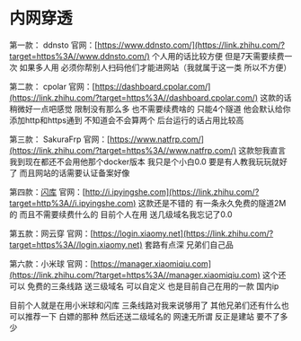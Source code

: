 # 内网穿透



第一款： ddnsto 官网：[https://www.ddnsto.com/](https://link.zhihu.com/?target=https%3A//www.ddnsto.com/)
个人用的话比较方便 但是7天需要续费一次 如果多人用 必须你帮别人扫码他们才能进网站（我就属于这一类 所以不方便）

第二款： cpolar 官网：[https://dashboard.cpolar.com/](https://link.zhihu.com/?target=https%3A//dashboard.cpolar.com/)
这款的话稍微好一点吧感觉 限制没有那么多 也不需要续费啥的 只能4个隧道 他会默认给你添加http和https通到 不知道会不会算两个 后台运行的话占用比较高

第三款： SakuraFrp 官网：[https://www.natfrp.com/](https://link.zhihu.com/?target=https%3A//www.natfrp.com/)
这款恕我直言 我到现在都还不会用他那个docker版本 我只是个小白0.0 要是有人教我玩玩就好了 而且网站的话需要认证备案好像

第四款：[闪库](https://www.zhihu.com/search?q=闪库&search_source=Entity&hybrid_search_source=Entity&hybrid_search_extra={"sourceType"%3A"article"%2C"sourceId"%3A"436868200"}) 官网：[http://i.ipyingshe.com](https://link.zhihu.com/?target=http%3A//i.ipyingshe.com)
这款还是不错的 有一条永久免费的隧道2M的 而且不需要续费什么的 目前个人在用 送几级域名我忘记了0.0

第五款：网云穿 官网：[https://login.xiaomy.net](https://link.zhihu.com/?target=https%3A//login.xiaomy.net)
套路有点深 兄弟们自己品

第六款：小米球 官网：[https://manager.xiaomiqiu.com](https://link.zhihu.com/?target=https%3A//manager.xiaomiqiu.com)
这个还可以 免费的三条线路 送三级域名 可以自定义 也是目前自己在用的一款 国内ip

目前个人就是在用小米球和闪库 三条线路对我来说够用了 其他兄弟们还有什么也可以推荐一下 白嫖的那种 然后还送二级域名的 网速无所谓 反正是建站 要不了多少